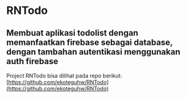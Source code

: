 # RNTodo

## Membuat aplikasi todolist dengan memanfaatkan firebase sebagai database, dengan tambahan autentikasi menggunakan auth firebase

Project RNTodo bisa dilihat pada repo berikut: [https://github.com/ekoteguhw/RNTodo](https://github.com/ekoteguhw/RNTodo)

